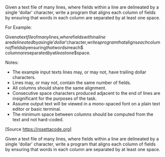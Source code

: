 Given a text file of many lines, where fields within a line are delineated by a single 'dollar' character, 
write a program that aligns each column of fields by ensuring that words in each column are separated by at least one space.

For Example:

Given$a$text$file$of$many$lines,$where$fields$within$a$line$
are$delineated$by$a$single$'dollar'$character,$write$a$program
that$aligns$each$column$of$fields$by$ensuring$that$words$in$each$
column$are$separated$by$at$least$one$space.

Notes:
- The example input texts lines may, or may not, have trailing dollar characters.
- Lines may, or may not, contain the same number of fields.
- All columns should share the same alignment.
- Consecutive space characters produced adjacent to the end of lines are insignificant for the purposes of the task.
- Assume output text will be viewed in a mono-spaced font on a plain text editor or basic terminal.
- The minimum space between columns should be computed from the text and not hard-coded.

[Source https://rosettacode.org]


Given  a          text      file   of     many         lines,     where    fields within  a  line 
are    delineated by        a      single 'dollar'     character, write    a      program
that   aligns     each      column of     fields       by         ensuring that   words   in each 
column are        separated by     at     least        one        space.